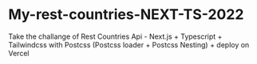 # My-rest-countries-NEXT-TS-2022
Take the challange of Rest Countries Api - Next.js + Typescript + Tailwindcss with Postcss (Postcss loader + Postcss Nesting) + deploy on Vercel
